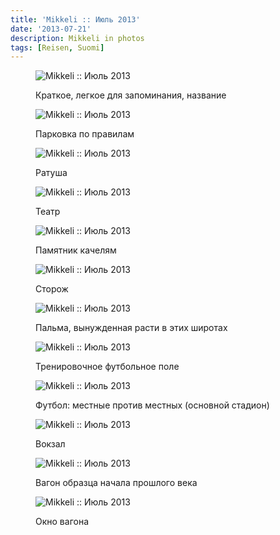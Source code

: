 ```yaml
---
title: 'Mikkeli :: Июль 2013'
date: '2013-07-21'
description: Mikkeli in photos
tags: [Reisen, Suomi]
---
```


<figure>
	<img src="{{urls.media}}/1374470653935-600.jpeg" alt="Mikkeli :: Июль 2013" />
	<figcaption><p>Краткое, легкое для запоминания, название</p></figcaption>
</figure>

<figure>
	<img src="{{urls.media}}/1374470649129-600.jpeg" alt="Mikkeli :: Июль 2013" />
	<figcaption><p>Парковка по правилам</p></figcaption>
</figure>

<figure>
	<img src="{{urls.media}}/1374470661356-600.jpeg" alt="Mikkeli :: Июль 2013" />
	<figcaption><p>Ратуша</p></figcaption>
</figure>

<figure>
	<img src="{{urls.media}}/1374470665936-600.jpeg" alt="Mikkeli :: Июль 2013" />
	<figcaption><p>Театр</p></figcaption>
</figure>

<figure>
	<img src="{{urls.media}}/1374470670975-600.jpeg" alt="Mikkeli :: Июль 2013" />
	<figcaption><p>Памятник качелям</p></figcaption>
</figure>

<figure>
	<img src="{{urls.media}}/1374470657877-600.jpeg" alt="Mikkeli :: Июль 2013" />
	<figcaption><p>Сторож</p></figcaption>
</figure>

<figure>
	<img src="{{urls.media}}/1374470676373-600.jpeg" alt="Mikkeli :: Июль 2013" />
	<figcaption><p>Пальма, вынужденная расти в этих широтах</p></figcaption>
</figure>

<figure>
	<img src="{{urls.media}}/1374470644558-600.jpeg" alt="Mikkeli :: Июль 2013" />
	<figcaption><p>Тренировочное футбольное поле</p></figcaption>
</figure>

<figure>
	<img src="{{urls.media}}/1374470686634-600.jpeg" alt="Mikkeli :: Июль 2013" />
	<figcaption><p>Футбол: местные против местных (основной стадион)</p></figcaption>
</figure>

<figure>
	<img src="{{urls.media}}/1374470681091-600.jpeg" alt="Mikkeli :: Июль 2013" />
	<figcaption><p>Вокзал</p></figcaption>
</figure>

<figure>
	<img src="{{urls.media}}/1374470639707-600.jpeg" alt="Mikkeli :: Июль 2013" />
	<figcaption><p>Вагон образца начала прошлого века</p></figcaption>
</figure>

<figure>
	<img src="{{urls.media}}/1374470691044-600.jpeg" alt="Mikkeli :: Июль 2013" />
	<figcaption><p>Окно вагона</p></figcaption>
</figure>